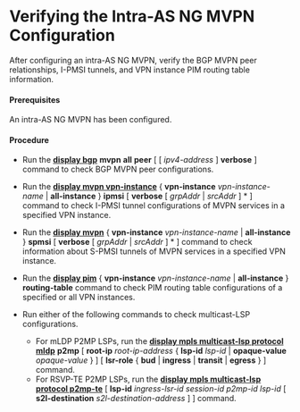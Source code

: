Verifying the Intra-AS NG MVPN Configuration
============================================

After configuring an intra-AS NG MVPN, verify the BGP MVPN peer relationships, I-PMSI tunnels, and VPN instance PIM routing table information.

#### Prerequisites

An intra-AS NG MVPN has been configured.


#### Procedure

* Run the [**display bgp**](cmdqueryname=display+bgp) **mvpn** **all** **peer** [ [ *ipv4-address* ] **verbose** ] command to check BGP MVPN peer configurations.
* Run the [**display mvpn vpn-instance**](cmdqueryname=display+mvpn+vpn-instance) { **vpn-instance** *vpn-instance-name* | **all-instance** } **ipmsi** [ **verbose** [ *grpAddr* | *srcAddr* ] \* ] command to check I-PMSI tunnel configurations of MVPN services in a specified VPN instance.
* Run the [**display mvpn**](cmdqueryname=display+mvpn) { **vpn-instance** *vpn-instance-name* | **all-instance** } **spmsi** [ **verbose** [ *grpAddr* | *srcAddr* ] \* ] command to check information about S-PMSI tunnels of MVPN services in a specified VPN instance.
* Run the [**display pim**](cmdqueryname=display+pim) { **vpn-instance** *vpn-instance-name* | **all-instance** } **routing-table** command to check PIM routing table configurations of a specified or all VPN instances.
* Run either of the following commands to check multicast-LSP configurations.
  
  
  + For mLDP P2MP LSPs, run the [**display mpls multicast-lsp protocol mldp**](cmdqueryname=display+mpls+multicast-lsp+protocol+mldp) **p2mp** [ **root-ip** *root-ip-address* { **lsp-id** *lsp-id* | **opaque-value** *opaque-value* } ] [ **lsr-role** { **bud** | **ingress** | **transit** | **egress** } ] command.
  + For RSVP-TE P2MP LSPs, run the [**display mpls multicast-lsp protocol p2mp-te**](cmdqueryname=display+mpls+multicast-lsp+protocol+p2mp-te) [ **lsp-id** *ingress-lsr-id* *session-id* *p2mp-id* *lsp-id* [ **s2l-destination** *s2l-destination-address* ] ] command.